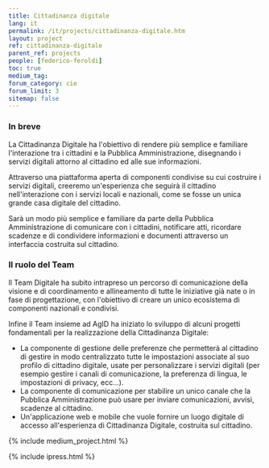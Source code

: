 ```yaml
---
title: Cittadinanza digitale
lang: it
permalink: /it/projects/cittadinanza-digitale.htm
layout: project
ref: cittadinanza-digitale
parent_ref: projects
people: [federico-feroldi]
toc: true
medium_tag:
forum_category: cie
forum_limit: 3
sitemap: false
---
```


### In breve

La Cittadinanza Digitale ha l'obiettivo di rendere più semplice e familiare l'interazione tra i cittadini e la Pubblica Amministrazione, disegnando i servizi digitali attorno al cittadino ed alle sue informazioni.

Attraverso una piattaforma aperta di componenti condivise su cui costruire i servizi digitali, creeremo un'esperienza che seguirà il cittadino nell'interazione con i servizi locali e nazionali, come se fosse un unica grande casa digitale del cittadino.

Sarà un modo più semplice e familiare da parte della Pubblica Amministrazione di comunicare con i cittadini, notificare atti, ricordare scadenze e di condividere informazioni e documenti attraverso un interfaccia costruita sul cittadino.

### Il ruolo del Team

Il Team Digitale ha subito intrapreso un percorso di comunicazione della visione e di coordinamento e allineamento di tutte le iniziative già nate o in fase di progettazione, con l'obiettivo di creare un unico ecosistema di componenti nazionali e condivisi.

Infine il Team insieme ad AgID ha iniziato lo sviluppo di alcuni progetti fondamentali per la realizzazione della Cittadinanza Digitale:

*   La componente di gestione delle preferenze che permetterà al cittadino di gestire in modo centralizzato tutte le impostazioni associate al suo profilo di cittadino digitale, usate per personalizzare i servizi digitali (per esempio gestire i canali di comunicazione, la preferenza di lingua, le impostazioni di privacy, ecc…).
*   La componente di comunicazione per stabilire un unico canale che la Pubblica Amministrazione può usare per inviare comunicazioni, avvisi, scadenze al cittadino.
*   Un'applicazione web e mobile che vuole fornire un luogo digitale di accesso all'esperienza di Cittadinanza Digitale, costruita sul cittadino.


{% include medium_project.html %}

{% include ipress.html %}
<div id="content-ipress" data-key="01e87bed-f52e-4d6d-af32-c4ea59fd300a" data-lang="it" data-size="100" data-tag="5"></div>
<script type="text/javascript" src="/js/ipress.js"></script>
